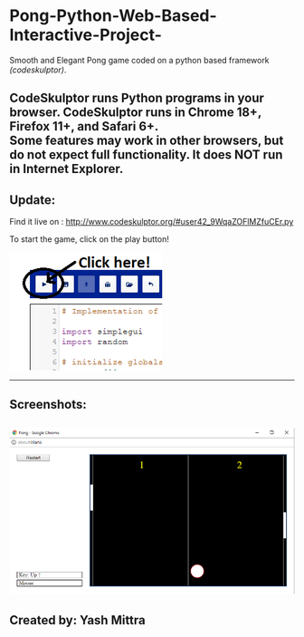 # Pong-Python-Web-Based-Interactive-Project-
Smooth and Elegant Pong game coded on a python based framework *(codeskulptor)*.

CodeSkulptor runs Python programs in your browser.
CodeSkulptor runs in Chrome 18+, Firefox 11+, and Safari 6+.    
Some features may work in other browsers, but do not expect full functionality. It does NOT run in Internet Explorer.   
-------------------------------------------------------------
## Update:  
Find it live on : http://www.codeskulptor.org/#user42_9WqaZOFlMZfuCEr.py

To start the game, click on the play button!

!['Could not load image'](/Screenshots/play.png) 

--------------------------------------------------------------

## Screenshots:  

!['Could not load image'](/Screenshots/Pong.png) 
---------------------------------------------------------------  

## Created by: Yash Mittra
